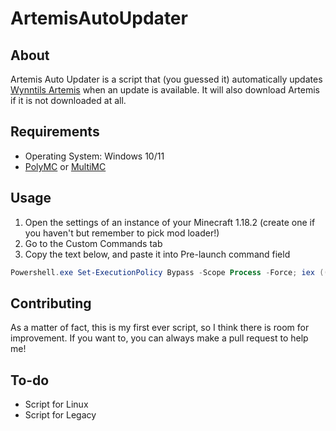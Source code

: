 # ArtemisAutoUpdater

## About

Artemis Auto Updater is a script that (you guessed it) automatically updates [Wynntils Artemis](https://ci.wynntils.com/job/Artemis/) when an update is available. It will also download Artemis if it is not downloaded at all.

## Requirements

* Operating System: Windows 10/11
* [PolyMC](https://polymc.org/) or [MultiMC](https://multimc.org/)

## Usage

1. Open the settings of an instance of your Minecraft 1.18.2 (create one if you haven't but remember to pick mod loader!)
1. Go to the Custom Commands tab
1. Copy the text below, and paste it into Pre-launch command field 

```ps1
Powershell.exe Set-ExecutionPolicy Bypass -Scope Process -Force; iex ((New-Object System.Net.WebClient).DownloadString('https://raw.githubusercontent.com/Rafii2198/ArtemisAutoUpdater/main/ArtemisUpdate.ps1'))
```
## Contributing

As a matter of fact, this is my first ever script, so I think there is room for improvement. If you want to, you can always make a pull request to help me!

## To-do

- Script for Linux
- Script for Legacy
